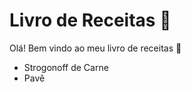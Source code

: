 # Livro de Receitas :book:

Olá! Bem vindo ao meu livro de receitas :call_me_hand:

- Strogonoff de Carne
- Pavê

